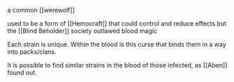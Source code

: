 a common [[werewolf]]

used to be a form of [[Hemocraft]] that could control and reduce effects but the [[Blind Beholder]] society outlawed blood magic

Each strain is unique. Within the blood is this curse that binds them in a way into packs/clans. 

It is possible to find similar strains in the blood of those infected, as [[Aben]] found out.